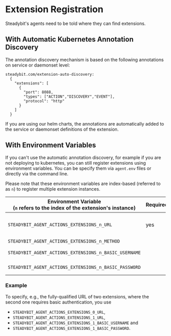 # Extension Registration

Steadybit's agents need to be told where they can find extensions.

## With Automatic Kubernetes Annotation Discovery

The annotation discovery mechanism is based on the following annotations on service or daemonset level:

``` 
steadybit.com/extension-auto-discovery:                                                                                                                                                                              
  {                                                                                                                                                                                                                
    "extensions": [                                                                                                                                                                                                
      {                                                                                                                                                                                                            
        "port": 8088,                                                                                                                                                                                              
        "types": ["ACTION","DISCOVERY","EVENT"],                                                                                                                                                                           
        "protocol": "http"                                                                                                                                                                                               
      }                                                                                                                                                                                                          
    ]                                                                                                                                                                                                    
  }
```

If you are using our helm charts, the annotations are automatically added to the service or daemonset definitions of the extension.

## With Environment Variables

If you can't use the automatic annotation discovery, for example if you are not deploying to kubernetes, you can still register extensions using
environment variables. You can be specify them via `agent.env` files or directly via the command line.

Please note that these environment variables are index-based (referred to as `n`) to register multiple extension instances.

| Environment Variable<br/>(`n` refers to the index of the extension's instance) | Required | Description                                                                                                                                                                                  |
|--------------------------------------------------------------------------------|----------|----------------------------------------------------------------------------------------------------------------------------------------------------------------------------------------------|
| `STEADYBIT_AGENT_ACTIONS_EXTENSIONS_n_URL`                                     | yes      | Fully-qualified URL of the endpoint [listing supported actions](./action-api.md#action-list) of an extension, e.g., `http://my-extension.steadybit-extension.svc.cluster.local:8080/actions` |
| `STEADYBIT_AGENT_ACTIONS_EXTENSIONS_n_METHOD`                                  |          | Optional HTTP method to use. Default: `GET`                                                                                                                                                  |
| `STEADYBIT_AGENT_ACTIONS_EXTENSIONS_n_BASIC_USERNAME`                          |          | Optional basic authentication username to use within HTTP requests.                                                                                                                          |
| `STEADYBIT_AGENT_ACTIONS_EXTENSIONS_n_BASIC_PASSWORD`                          |          | Optional basic authentication password to use within HTTP requests.                                                                                                                          |

### Example
To specify, e.g., the fully-qualified URL of two extensions, where the second one requires basic authentication, you use

- `STEADYBIT_AGENT_ACTIONS_EXTENSIONS_0_URL`,
- `STEADYBIT_AGENT_ACTIONS_EXTENSIONS_1_URL`,
- `STEADYBIT_AGENT_ACTIONS_EXTENSIONS_1_BASIC_USERNAME` and
- `STEADYBIT_AGENT_ACTIONS_EXTENSIONS_1_BASIC_PASSWORD`.


